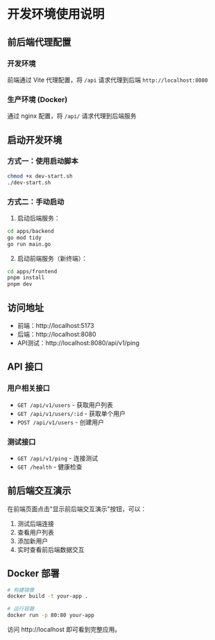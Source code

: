 # 开发环境使用说明

## 前后端代理配置

### 开发环境
前端通过 Vite 代理配置，将 `/api` 请求代理到后端 `http://localhost:8080`

### 生产环境 (Docker)
通过 nginx 配置，将 `/api/` 请求代理到后端服务

## 启动开发环境

### 方式一：使用启动脚本
```bash
chmod +x dev-start.sh
./dev-start.sh
```

### 方式二：手动启动

1. 启动后端服务：
```bash
cd apps/backend
go mod tidy
go run main.go
```

2. 启动前端服务（新终端）：
```bash
cd apps/frontend
pnpm install
pnpm dev
```

## 访问地址

- 前端：http://localhost:5173
- 后端：http://localhost:8080
- API测试：http://localhost:8080/api/v1/ping

## API 接口

### 用户相关接口

- `GET /api/v1/users` - 获取用户列表
- `GET /api/v1/users/:id` - 获取单个用户
- `POST /api/v1/users` - 创建用户

### 测试接口

- `GET /api/v1/ping` - 连接测试
- `GET /health` - 健康检查

## 前后端交互演示

在前端页面点击"显示前后端交互演示"按钮，可以：

1. 测试后端连接
2. 查看用户列表
3. 添加新用户
4. 实时查看前后端数据交互

## Docker 部署

```bash
# 构建镜像
docker build -t your-app .

# 运行容器
docker run -p 80:80 your-app
```

访问 http://localhost 即可看到完整应用。